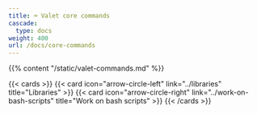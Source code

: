 ```yaml
---
title: ⌨️ Valet core commands
cascade:
  type: docs
weight: 400
url: /docs/core-commands
---
```


{{% content "/static/valet-commands.md" %}}

{{< cards >}}
  {{< card icon="arrow-circle-left" link="../libraries" title="Libraries" >}}
  {{< card icon="arrow-circle-right" link="../work-on-bash-scripts" title="Work on bash scripts" >}}
{{< /cards >}}
